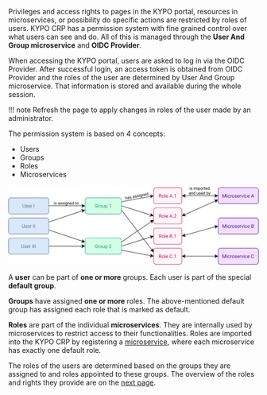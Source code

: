 Privileges and access rights to pages in the KYPO portal, resources in microservices, or possibility do specific actions are restricted by roles of users. KYPO CRP has a permission system with fine grained control over what users can see and do. All of this is managed through the **User And Group microservice** and **OIDC Provider**. 

When accessing the KYPO portal, users are asked to log in via the OIDC Provider. After successful login, an access token is obtained from OIDC Provider and the roles of the user are determined by User And Group microservice. That information is stored and available during the whole session.

!!! note
    Refresh the page to apply changes in roles of the user made by an administrator.

The permission system is based on 4 concepts:

* Users
* Groups
* Roles
* Microservices


![KYPO-permission-system](../../img/operation-guide/users-and-groups/KYPO-permission-system.png)

A **user** can be part of **one or more** groups. Each user is part of the special **default group**. 

**Groups** have assigned **one or more** roles. The above-mentioned default group has assigned each role that is marked as default. 

**Roles** are part of the individual **microservices**. They are internally used by microservices to restrict access to their functionalities. Roles are imported into the KYPO CRP by registering a [microservice](../../user-guide/administration-agenda/microservices.md), where each microservice has exactly one default role. 

The roles of the users are determined based on the groups they are assigned to and roles appointed to these groups. The overview of the roles and rights they provide are on the [next page](../roles).

